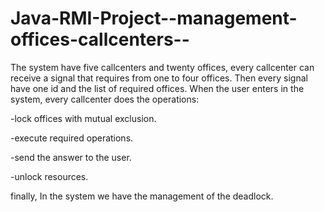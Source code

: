 Java-RMI-Project--management-offices-callcenters--
==================================================

The system have five callcenters and twenty offices, every callcenter can receive a signal that requires from one to four offices. Then every signal have one id and the list of required offices. When the user enters in the system, every callcenter does the operations:

-lock offices with mutual exclusion.

-execute required operations.

-send the answer to the user. 

-unlock resources.

finally, In the system we have the management of the deadlock.
